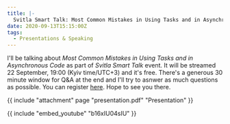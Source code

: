 ```yaml
---
title: |-
  Svitla Smart Talk: Most Common Mistakes in Using Tasks and in Asynchronous Code
date: 2020-09-13T15:15:00Z
tags:
  - Presentations & Speaking
---
```

I'll be talking about _Most Common Mistakes in Using Tasks and in Asynchronous Code_ as part of _Svitla Smart Talk_ event. It will be streamed 22 September, 19:00 (Kyiv time/UTC+3) and it's free. There's a generous 30 minute window for Q&A at the end and I'll try to asnwer as much questions as possible. You can register [here][1]. Hope to see you there.

<!-- excerpt -->

{{ include "attachment" page "presentation.pdf" "Presentation" }}

{{ include "embed_youtube" "b16xIU04sIU" }}

[1]: https://2event.com/en/events/1860273#/